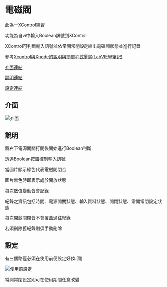 # 電磁閥

此為一XControl練習

功能為自vi中輸入Boolean訊號到XControl

XControl可判斷輸入訊號並依常開常閉設定給出電磁閥狀態並進行記錄

參考[Xcontrol與Xnode的說明與簡單程式撰寫(LabVIEW筆記)](https://youtu.be/Cye2YCLNnss)

[介面連結](https://github.com/acain000/labview-/tree/main/%E9%9B%BB%E7%A3%81%E9%96%A5#%E4%BB%8B%E9%9D%A2)

[說明連結](https://github.com/acain000/labview-/tree/main/%E9%9B%BB%E7%A3%81%E9%96%A5#%E8%AA%AA%E6%98%8E)

[設定連結](https://github.com/acain000/labview-/tree/main/%E9%9B%BB%E7%A3%81%E9%96%A5#%E8%A8%AD%E5%AE%9A)


## 介面
![介面](https://media.discordapp.net/attachments/727145000575434802/1019890372446523433/unknown.png)


 
## 說明

將右下電源開關打開後開始進行Boolean判斷

透過Boolean按鈕控制輸入訊號

當圖片顯示綠色代表電磁閥閉合

圖片無色時即表示處於開放狀態

每次數值變動皆會記錄

紀錄之資訊包括時間、電源開關狀態、輸入資料狀態、開閉狀態、常開常閉設定狀態

每次開啟關閉皆不會覆蓋過往紀錄

若須刪除舊紀錄則須手動刪除  


## 設定

有三個路徑必須在使用前便設定好(如圖)

![使用前設定](https://cdn.discordapp.com/attachments/727145000575434802/1019891319851724870/unknown.png)

常開常閉設定則可在使用期間任意改變

